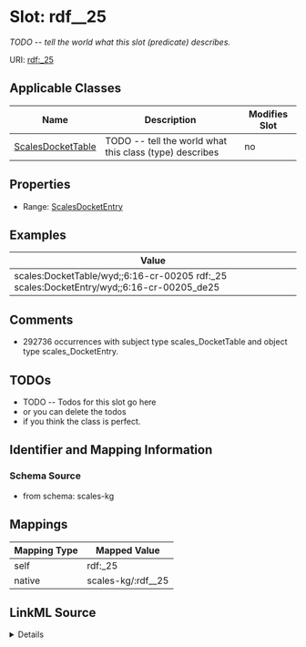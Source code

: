 

# Slot: rdf__25


_TODO -- tell the world what this slot (predicate) describes._





URI: [rdf:_25](http://www.w3.org/1999/02/22-rdf-syntax-ns#_25)



<!-- no inheritance hierarchy -->





## Applicable Classes

| Name | Description | Modifies Slot |
| --- | --- | --- |
| [ScalesDocketTable](../classes/ScalesDocketTable.md) | TODO -- tell the world what this class (type) describes |  no  |







## Properties

* Range: [ScalesDocketEntry](../classes/ScalesDocketEntry.md)






## Examples

| Value |
| --- |
| scales:DocketTable/wyd;;6:16-cr-00205 rdf:_25 scales:DocketEntry/wyd;;6:16-cr-00205_de25 |

## Comments

* 292736 occurrences with subject type scales_DocketTable and object type scales_DocketEntry.

## TODOs

* TODO -- Todos for this slot go here
* or you can delete the todos
* if you think the class is perfect.

## Identifier and Mapping Information







### Schema Source


* from schema: scales-kg




## Mappings

| Mapping Type | Mapped Value |
| ---  | ---  |
| self | rdf:_25 |
| native | scales-kg/:rdf__25 |




## LinkML Source

<details>
```yaml
name: rdf__25
description: TODO -- tell the world what this slot (predicate) describes.
todos:
- TODO -- Todos for this slot go here
- or you can delete the todos
- if you think the class is perfect.
comments:
- 292736 occurrences with subject type scales_DocketTable and object type scales_DocketEntry.
examples:
- value: scales:DocketTable/wyd;;6:16-cr-00205 rdf:_25 scales:DocketEntry/wyd;;6:16-cr-00205_de25
from_schema: scales-kg
rank: 1000
slot_uri: rdf:_25
alias: rdf__25
domain_of:
- scales_DocketTable
range: scales_DocketEntry

```
</details>